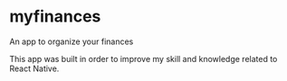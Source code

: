 # myfinances
An app to organize your finances

This app was built in order to improve my skill and knowledge related to React Native.
